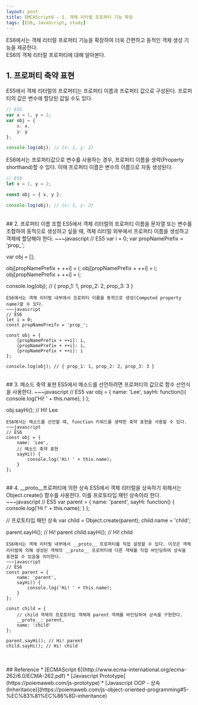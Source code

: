 ```yaml
---
layout: post
title: EMCAScript6 - 5. 객체 리터럴 프로퍼티 기능 확장
tags: [ES6, JavaScript, study]
---
```

ES6에서는 객체 리터럴 프로퍼티 기능을 확장하여 더욱 간편하고 동적인 객체 생성 기능을 제공한다.  
ES6의 객체 리터럴 프로퍼티에 대해 알아본다.  
  

## 1. 프로퍼티 축약 표현  
ES5에서 객체 리터럴의 프로퍼티는 프로퍼티 이름과 프로퍼티 값으로 구성된다. 프로퍼티의 값은 변수에 할당된 값일 수도 있다.
~~~javascript
// ES5
var x = 1, y = 2;
var obj = {
    x: x,
    y: y
};

console.log(obj); // {x: 1, y: 2}
~~~
ES6에서는 프로퍼티값으로 변수를 사용하는 경우, 프로퍼티 이름을 생략(Property shorthand)할 수 있다. 이때 프로퍼티 이름은 변수의 이름으로 자동 생성된다.
~~~javascript
// ES6
let x = 1, y = 2;

const obj = { x, y };

console.log(obj); // {x: 1, y: 2}
~~~
<br>
## 2. 프로퍼티 이름 조합  
ES5에서 객체 리터럴의 프로퍼티 이름을 문자열 또는 변수를 조합하여 동적으로 생성하고 싶을 때, 객체 리터럴 외부에서 프로퍼티 이름을 생성하고 객체에 할당해야 한다.
~~~javascript
// ES5
var i = 0;
var propNamePrefix = 'prop_';

var obj = [];

obj[propNamePrefix + ++i] = i;
obj[propNamePrefix + ++i] = i;
obj[propNamePrefix + ++i] = i;

console.log(obj); // { prop_1: 1, prop_2: 2, prop_3: 3 }
~~~
ES6에서는 객체 리터럴 내부에서 프로퍼티 이름을 동적으로 생성(Computed property name)할 수 있다.
~~~javascript
// ES6
let i = 0;
const propNamePreifx = 'prop_';

const obj = {
    [propNamePrefix + ++i]: i,
    [propNamePrefix + ++i]: i,
    [propNamePrefix + ++i]: i
};

console.log(obj); // { prop_1: 1, prop_2: 2, prop_3: 3 }
~~~
<br>
## 3. 메소드 축약 표현  
ES5에서 메소드를 선언하려면 프로퍼티의 값으로 함수 선언식을 사용한다.
~~~javascript
// ES5
var obj = {
    name: 'Lee',
    sayHi: function(){
        console.log('Hi! ' + this.name);
    }
};

obj.sayHi(); // Hi! Lee
~~~
ES6에서는 메소드를 선언할 때, function 키워드를 생략한 축약 표현을 사용할 수 있다.
~~~javascript
// ES6
const obj = {
    name: 'Lee',
    // 메소드 축약 표현
    sayHi() {
        console.log('Hi! ' + this.name);
    }
};
~~~
<br>
## 4. __proto__프로퍼티에 의한 상속  
ES5에서 객체 리터럴을 상속하기 위해서는 Object.create() 함수를 사용한다. 이를 프로토타입 패턴 상속이라 한다.
~~~javascript
// ES5
var parent = {
    name: 'parent',
    sayHi: function() {
        console.log('Hi !' + this.name);
    }
};

// 프로토타입 패턴 상속
var child = Object.create(parent);
child.name = 'child';

parent.sayHi(); // Hi! parent
child.sayHi(); // Hi! child
~~~
ES6에서는 객체 리터럴 내부에서 __proto__ 프로퍼티를 직접 설정할 수 있다. 이것은 객체 리터럴에 의해 생성된 객체의 __proto__ 프로퍼티에 다른 객체를 직접 바인딩하여 상속을 표현할 수 있음을 의미한다.
~~~javascript
// ES6
const parent = {
    name: 'parent',
    sayHi() {
        console.log('Hi! ' + this.name);
    }
};

const child = {
    // child 객체의 프로토타입 객체에 parent 객체를 바인딩하여 상속을 구현한다.
    __proto__: parent,
    name: 'child'
};

parent.sayHi(); // Hi! parent
child.sayHi(); // Hi! child
~~~
<br>
<br>
## Reference
* [ECMAScript 6](http://www.ecma-international.org/ecma-262/6.0/ECMA-262.pdf)
* [Javascript Prototype](https://poiemaweb.com/js-prototype)
* [Javascript OOP - 상속 (Inheritance)](https://poiemaweb.com/js-object-oriented-programming#5-%EC%83%81%EC%86%8D-inheritance)